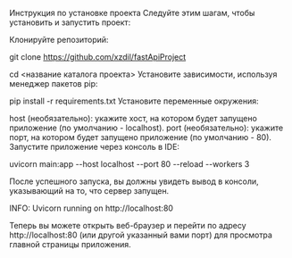 Инструкция по установке проекта
Следуйте этим шагам, чтобы установить и запустить проект:

Клонируйте репозиторий:

git clone https://github.com/xzdil/fastApiProject

cd <название каталога проекта>
Установите зависимости, используя менеджер пакетов pip:

pip install -r requirements.txt
Установите переменные окружения:

host (необязательно): укажите хост, на котором будет запущено приложение (по умолчанию - localhost).
port (необязательно): укажите порт, на котором будет запущено приложение (по умолчанию - 80).
Запустите приложение через консоль в IDE:

uvicorn main:app --host localhost --port 80 --reload --workers 3

После успешного запуска, вы должны увидеть вывод в консоли, указывающий на то, что сервер запущен.

INFO:     Uvicorn running on http://localhost:80 


Теперь вы можете открыть веб-браузер и перейти по адресу http://localhost:80 (или другой указанный вами порт) для просмотра главной страницы приложения.
